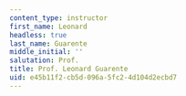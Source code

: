 ```yaml
---
content_type: instructor
first_name: Leonard
headless: true
last_name: Guarente
middle_initial: ''
salutation: Prof.
title: Prof. Leonard Guarente
uid: e45b11f2-cb5d-096a-5fc2-4d104d2ecbd7
---
```

